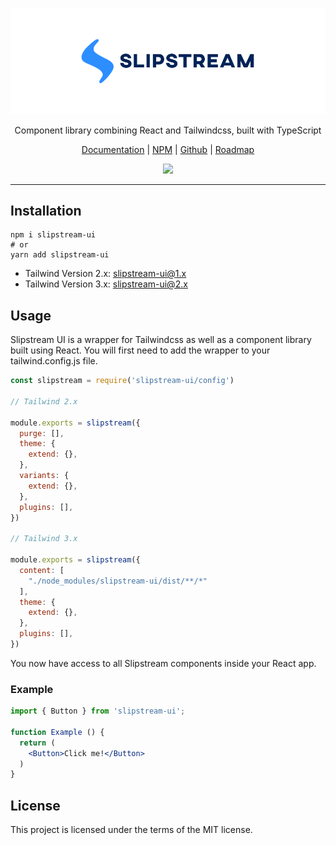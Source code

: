 <p align="center">
  <a href="https://slipstreamui.com" target="_blank">
    <img src="https://github.com/michaelmcshinsky/slipstream-ui/raw/main/slipstream-banner-2.png" alt="Slipstream UI">
  </a>
</p>
<p align="center">
  Component library combining React and Tailwindcss, built with TypeScript
</p>
<p align="center">
  <a href="https://slipstreamui.com" target="_blank">Documentation</a> | <a href="https://www.npmjs.com/package/slipstream-ui" target="_blank">NPM</a> | <a href="https://github.com/michaelmcshinsky/slipstream-ui" target="_blank">Github</a> | <a href="https://github.com/michaelmcshinsky/slipstream-ui/projects/1" target="_blank">Roadmap</a>
</p>
<p align="center">
  <a href="https://www.npmjs.com/package/slipstream-ui" target="_blank">
    <img src="https://img.shields.io/npm/v/slipstream-ui?style=flat-square"/>
  </a>
</p>
<hr/>

## Installation

```
npm i slipstream-ui
# or
yarn add slipstream-ui
```

* Tailwind Version 2.x: slipstream-ui@1.x
* Tailwind Version 3.x: slipstream-ui@2.x

## Usage

Slipstream UI is a wrapper for Tailwindcss as well as a component library built using React. You will first need to add the wrapper to your tailwind.config.js file.

```javascript
const slipstream = require('slipstream-ui/config')

// Tailwind 2.x

module.exports = slipstream({
  purge: [],
  theme: {
    extend: {},
  },
  variants: {
    extend: {},
  },
  plugins: [],
})

// Tailwind 3.x

module.exports = slipstream({
  content: [
    "./node_modules/slipstream-ui/dist/**/*"
  ],
  theme: {
    extend: {},
  },
  plugins: [],
})
```

You now have access to all Slipstream components inside your React app.

### Example

``` jsx
import { Button } from 'slipstream-ui';

function Example () {
  return (
    <Button>Click me!</Button>
  )
}
```

## License

This project is licensed under the terms of the MIT license.